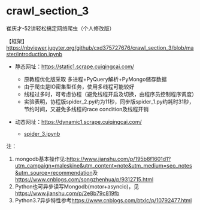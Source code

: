 # crawl_section_3
崔庆才-52讲轻松搞定网络爬虫（个人修改版）

【框架】<https://nbviewer.jupyter.org/github/cxd375727676/crawl_section_3/blob/master/introduction.ipynb>

- 静态网址：<https://static1.scrape.cuiqingcai.com/>
  - 原教程优化版采取 多进程+PyQuery解析+PyMongo储存数据
  - 由于爬虫是IO密集型任务，使用多线程可能较好
  - 线程过多时，可考虑协程（避免线程开启及切换，由程序员控制程序调度）
  - 实验表明，协程版spider_2.py约为11秒，同步版spider_1.py约耗时31秒，节约时间，又避免多线程的race condition及线程开销

- 动态网址：<https://dynamic1.scrape.cuiqingcai.com/>
  - [spider_3.ipynb](https://nbviewer.jupyter.org/github/cxd375727676/crawl_section_3/blob/master/spider_3.ipynb)



注：
1. mongodb基本操作见:<https://www.jianshu.com/p/195b8f1601d1?utm_campaign=maleskine&utm_content=note&utm_medium=seo_notes&utm_source=recommendation>及<https://www.cnblogs.com/songzhenhua/p/9312715.html>
2. Python也可异步读写Mongodb(motor+asyncio)，见<https://www.jianshu.com/p/2e8b79c819fb>
3. Python3.7异步特性参考<https://www.cnblogs.com/btxlc/p/10792477.html>
